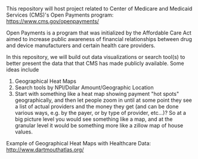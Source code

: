 This repository will host project related to Center of Medicare and Medicaid Services (CMS)'s Open Payments program: https://www.cms.gov/openpayments/

Open Payments is a program that was initialized by the Affordable Care Act aimed to increase public awareness of financial relationships between drug and device manufacturers and certain health care providers. 

In this repository, we will build out data visualizations or search tool(s) to better present the data that that CMS has made publicly available. Some ideas include

1. Geographical Heat Maps
2. Search tools by NPI/Dollar Amount/Geographic Location
3. Start with something like a heat map showing payment "hot spots" geographically, and then let people zoom in until at some point they see a list of actual providers and the money they get (and can be done various ways, e.g. by the payer, or by type of provider, etc...)? So at a big picture level you would see something like a map, and at the granular level it would be something more like a zillow map of house values.

Example of Geographical Heat Maps with Healthcare Data: http://www.dartmouthatlas.org/
